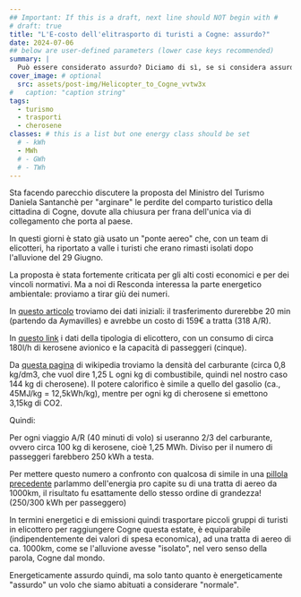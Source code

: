 ```yaml
---
## Important: If this is a draft, next line should NOT begin with #
# draft: true
title: "L'E-costo dell'elitrasporto di turisti a Cogne: assurdo?"
date: 2024-07-06
## below are user-defined parameters (lower case keys recommended)
summary: |
  Può essere considerato assurdo? Diciamo di sì, se si considera assurdo usare 300 kWh del proprio budget energetico per fare un tratto di 30 km, considerato che è lo stesso di un volo di 1000 km.
cover_image: # optional
  src: assets/post-img/Helicopter_to_Cogne_vvtw3x
#   caption: "caption string"
tags:
  - turismo
  - trasporti
  - cherosene
classes: # this is a list but one energy class should be set
  # - kWh
  - MWh
  # - GWh
  # - TWh
---
```


Sta facendo parecchio discutere la proposta del Ministro del Turismo Daniela Santanchè per "arginare" le perdite del comparto turistico della cittadina di Cogne, dovute alla chiusura per frana dell'unica via di collegamento che porta al paese.

In questi giorni è stato già usato un "ponte aereo" che, con un team di elicotteri, ha riportato a valle i turisti che erano rimasti isolati dopo l'alluvione del 29 Giugno.

La proposta è stata fortemente criticata per gli alti costi economici e per dei vincoli normativi. Ma a noi di Resconda interessa la parte energetico ambientale: proviamo a tirar giù dei numeri.

In [questo articolo](https://www.ttgitalia.com/incoming/turisti-a-cogne-in-elicottero-quanto-costerebbe-l-idea-di-santanche-HB20213062) troviamo dei dati iniziali: il trasferimento durerebbe 20 min (partendo da Aymavilles) e avrebbe un costo di 159€ a tratta (318 A/R).

In [questo link](https://www.swisshelicopter.ch/it/su-di-noi/flotta/ecureuil-h125-as-350-b3) i dati della tipologia di elicottero, con un consumo di circa 180l/h di kerosene avionico e la capacità di passeggeri (cinque).

Da [questa pagina](https://it.wikipedia.org/wiki/Cherosene) di wikipedia troviamo la densità del carburante (circa 0,8 kg/dm3, che vuol dire 1,25 L ogni kg di combustibile, quindi nel nostro caso 144 kg di cherosene). Il potere calorifico è simile a quello del gasolio (ca., 45MJ/kg = 12,5kWh/kg), mentre per ogni kg di cherosene si emettono 3,15kg di CO2.

Quindi:

Per ogni viaggio A/R (40 minuti di volo) si useranno 2/3 del carburante, ovvero circa 100 kg di kerosene, cioè 1,25 MWh. Diviso per il numero di passeggeri farebbero 250 kWh a testa.

Per mettere questo numero a confronto con qualcosa di simile in una [pillola precedente](/articles/energia-dei-voli-aerei/) parlammo dell'energia pro capite su di una tratta di aereo da 1000km, il risultato fu esattamente dello stesso ordine di grandezza! (250/300 kWh per passeggero)

In termini energetici e di emissioni quindi trasportare piccoli gruppi di turisti in elicottero per raggiungere Cogne questa estate, è equiparabile (indipendentemente dei valori di spesa economica), ad una tratta di aereo di ca. 1000km, come se l'alluvione avesse "isolato", nel vero senso della parola, Cogne dal mondo.

Energeticamente assurdo quindi, ma solo tanto quanto è energeticamente "assurdo" un volo che siamo abituati a considerare "normale".
<!--
  created 2024-07-06 11:55:47.360892 +0200 CEST m=+0.159375792
-->